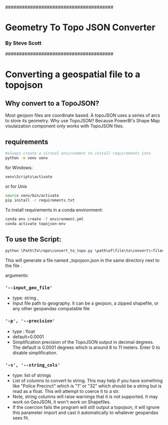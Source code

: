 #######################################
# Geometry To Topo JSON Converter #
###        By Steve Scott           ###
#######################################

# Converting a geospatial file to a topojson #
## Why convert to a TopoJSON? ##
Most geojson files are coordinate based. A topoJSON uses a series of arcs to store its geometry. Why use TopoJSON? Because PowerBI's Shape Map visulaization component only works with TopoJSON files.

## requirements ###
```bash
#always create a virtual environment to install requirements into
python -m venv venv
```
for Windows: 
```bash
venv\Scripts\activate
```
or for Unix
```bash
source venv/bin/activate
pip install -r requirements.txt
```



To install requirements in a conda environment:
```bash
conda env create -f environment.yml
conda activate topojson-env
```
## To use the Script: ##
```powershell
python \Path\To\repo\convert_to_topo.py \path\of\file\to\convert\<filename>.<file extension>
```

This will generate a file named <filename>_topojson.json in the same directory next to the file <filename>.<file extension>

arguments:
### ``` '--input_geo_file' ``` ###
- type: string , 
- Input file path to geography. It can be a geojson, a zipped shapefile, or any other geopandas compatable file

### ```'-p', '--precision' ``` ###
- type : float
- default=0.0001 
- Simplification precision of the TopoJSON output in decimal degrees. The default is 0.0001 degrees which is around 8 to 11 meters. Enter 0 to disable simplification.

### ``` '-s', '--string_cols' ``` ###
- type: list of strings 
- List of columns to convert to string. This may help if you have something like "Police Precinct" which is "1" or "32" which should be a string but is read as a float. This will attempt to coerce it to a str.
- Note, string columns will raise warnings that it is not supported. It may work on GeoJSON, it won't work on Shapefiles.
- If the coercion fails the program will still output a topojson, it will ignore this parameter import and cast it automatically to whatever geopandas sees fit.
